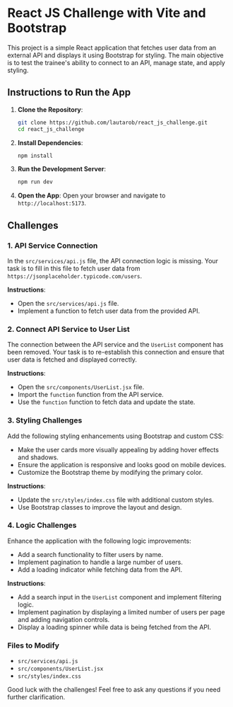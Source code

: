 
# React JS Challenge with Vite and Bootstrap

This project is a simple React application that fetches user data from an external API and displays it using Bootstrap for styling. The main objective is to test the trainee's ability to connect to an API, manage state, and apply styling.

## Instructions to Run the App

1. **Clone the Repository**:
   ```bash
   git clone https://github.com/lautarob/react_js_challenge.git
   cd react_js_challenge
   ```

2. **Install Dependencies**:
   ```bash
   npm install
   ```

3. **Run the Development Server**:
   ```bash
   npm run dev
   ```

4. **Open the App**:
   Open your browser and navigate to `http://localhost:5173`.

## Challenges

### 1. API Service Connection

In the `src/services/api.js` file, the API connection logic is missing. Your task is to fill in this file to fetch user data from `https://jsonplaceholder.typicode.com/users`.

**Instructions**:
- Open the `src/services/api.js` file.
- Implement a function to fetch user data from the provided API.

### 2. Connect API Service to User List

The connection between the API service and the `UserList` component has been removed. Your task is to re-establish this connection and ensure that user data is fetched and displayed correctly.

**Instructions**:
- Open the `src/components/UserList.jsx` file.
- Import the `function` function from the API service.
- Use the `function` function to fetch data and update the state.

### 3. Styling Challenges

Add the following styling enhancements using Bootstrap and custom CSS:

- Make the user cards more visually appealing by adding hover effects and shadows.
- Ensure the application is responsive and looks good on mobile devices.
- Customize the Bootstrap theme by modifying the primary color.

**Instructions**:
- Update the `src/styles/index.css` file with additional custom styles.
- Use Bootstrap classes to improve the layout and design.

### 4. Logic Challenges

Enhance the application with the following logic improvements:

- Add a search functionality to filter users by name.
- Implement pagination to handle a large number of users.
- Add a loading indicator while fetching data from the API.

**Instructions**:
- Add a search input in the `UserList` component and implement filtering logic.
- Implement pagination by displaying a limited number of users per page and adding navigation controls.
- Display a loading spinner while data is being fetched from the API.

### Files to Modify

- `src/services/api.js`
- `src/components/UserList.jsx`
- `src/styles/index.css`

Good luck with the challenges! Feel free to ask any questions if you need further clarification.
